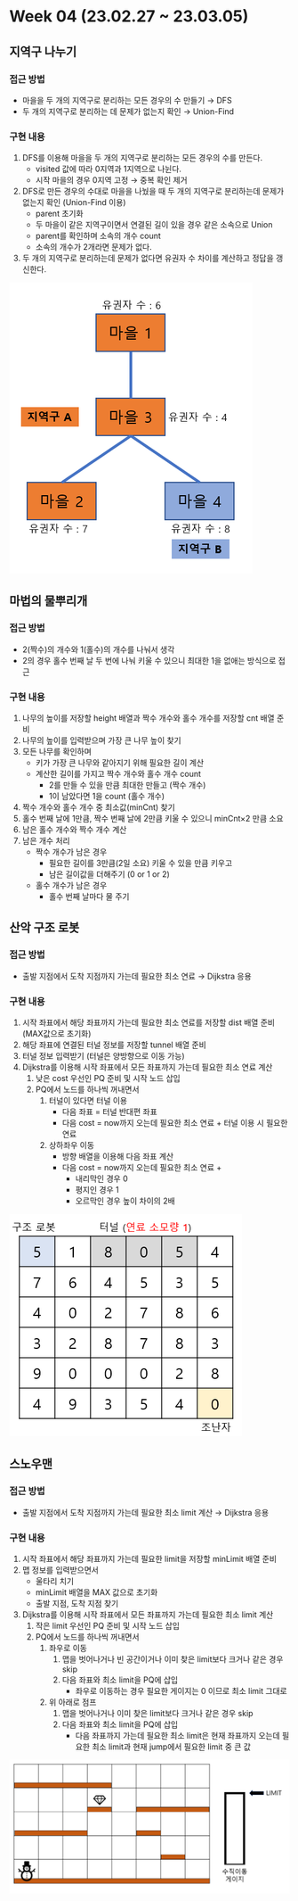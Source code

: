 # Week 04 (23.02.27 ~ 23.03.05)

## 지역구 나누기

### 접근 방법

- 마을을 두 개의 지역구로 분리하는 모든 경우의 수 만들기 → DFS
- 두 개의 지역구로 분리하는 데 문제가 없는지 확인 → Union-Find

### 구현 내용

1. DFS를 이용해 마을을 두 개의 지역구로 분리하는 모든 경우의 수를 만든다.
   - visited 값에 따라 0지역과 1지역으로 나뉜다.
   - 시작 마을의 경우 0지역 고정 → 중복 확인 제거
2. DFS로 만든 경우의 수대로 마을을 나눴을 때 두 개의 지역구로 분리하는데 문제가 없는지 확인 (Union-Find 이용)
   - parent 초기화
   - 두 마을이 같은 지역구이면서 연결된 길이 있을 경우 같은 소속으로 Union
   - parent를 확인하며 소속의 개수 count
   - 소속의 개수가 2개라면 문제가 없다.
3. 두 개의 지역구로 분리하는데 문제가 없다면 유권자 수 차이를 계산하고 정답을 갱신한다.

![zoning](images/zoning.png)

## 마법의 물뿌리개

### 접근 방법

- 2(짝수)의 개수와 1(홀수)의 개수를 나눠서 생각
- 2의 경우 홀수 번째 날 두 번에 나눠 키울 수 있으니 최대한 1을 없애는 방식으로 접근

### 구현 내용

1. 나무의 높이를 저장할 height 배열과 짝수 개수와 홀수 개수를 저장할 cnt 배열 준비
2. 나무의 높이를 입력받으며 가장 큰 나무 높이 찾기
3. 모든 나무를 확인하며
   - 키가 가장 큰 나무와 같아지기 위해 필요한 길이 계산
   - 계산한 길이를 가지고 짝수 개수와 홀수 개수 count
     - 2를 만들 수 있을 만큼 최대한 만들고 (짝수 개수)
     - 1이 남았다면 1을 count (홀수 개수)
4. 짝수 개수와 홀수 개수 중 최소값(minCnt) 찾기
5. 홀수 번째 날에 1만큼, 짝수 번째 날에 2만큼 키울 수 있으니 minCnt×2 만큼 소요
6. 남은 홀수 개수와 짝수 개수 계산
7. 남은 개수 처리
   - 짝수 개수가 남은 경우
     - 필요한 길이를 3만큼(2일 소요) 키울 수 있을 만큼 키우고
     - 남은 길이값을 더해주기 (0 or 1 or 2)
   - 홀수 개수가 남은 경우
     - 홀수 번째 날마다 물 주기

## 산악 구조 로봇

### 접근 방법

- 출발 지점에서 도착 지점까지 가는데 필요한 최소 연료 → Dijkstra 응용

### 구현 내용

1. 시작 좌표에서 해당 좌표까지 가는데 필요한 최소 연료를 저장할 dist 배열 준비 (MAX값으로 초기화)
2. 해당 좌표에 연결된 터널 정보를 저장할 tunnel 배열 준비
3. 터널 정보 입력받기 (터널은 양방향으로 이동 가능)
4. Dijkstra를 이용해 시작 좌표에서 모든 좌표까지 가는데 필요한 최소 연료 계산
   1. 낮은 cost 우선인 PQ 준비 및 시작 노드 삽입
   2. PQ에서 노드를 하나씩 꺼내면서
      1. 터널이 있다면 터널 이용
         - 다음 좌표 = 터널 반대편 좌표
         - 다음 cost =  now까지 오는데 필요한 최소 연료 + 터널 이용 시 필요한 연료
      2. 상하좌우 이동
         - 방향 배열을 이용해 다음 좌표 계산
         - 다음 cost = now까지 오는데 필요한 최소 연료 +
           - 내리막인 경우 0
           - 평지인 경우 1
           - 오르막인 경우 높이 차이의 2배

![mountain_resque_bot](images/mountain_resque_bot.png)

## 스노우맨

### 접근 방법

- 출발 지점에서 도착 지점까지 가는데 필요한 최소 limit 계산 → Dijkstra 응용

### 구현 내용

1. 시작 좌표에서 해당 좌표까지 가는데 필요한 limit을 저장할 minLimit 배열 준비
2. 맵 정보를 입력받으면서
   - 울타리 치기
   - minLimit 배열을 MAX 값으로 초기화
   - 출발 지점, 도착 지점 찾기
3. Dijkstra를 이용해 시작 좌표에서 모든 좌표까지 가는데 필요한 최소 limit 계산
   1. 작은 limit 우선인 PQ 준비 및 시작 노드 삽입
   2. PQ에서 노드를 하나씩 꺼내면서
      1. 좌우로 이동
         1. 맵을 벗어나거나 빈 공간이거나 이미 찾은 limit보다 크거나 같은 경우 skip
         2. 다음 좌표와 최소 limit을 PQ에 삽입
            - 좌우로 이동하는 경우 필요한 게이지는 0 이므로 최소 limit 그대로
      2. 위 아래로 점프
         1. 맵을 벗어나거나 이미 찾은 limit보다 크거나 같은 경우 skip
         2. 다음 좌표와 최소 limit을 PQ에 삽입
            - 다음 좌표까지 가는데 필요한 최소 limit은 현재 좌표까지 오는데 필요한 최소 limit과 현재 jump에서 필요한 limit 중 큰 값

![snowman](images/snowman.png)

